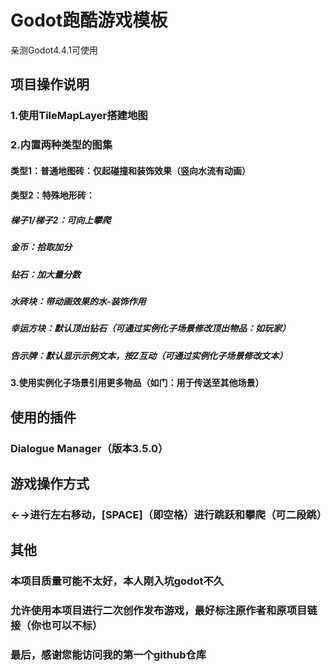 # Godot跑酷游戏模板
亲测Godot4.4.1可使用
##  项目操作说明
### 1.使用TileMapLayer搭建地图
### 2.内置两种类型的图集
#### 类型1：普通地图砖：仅起碰撞和装饰效果（竖向水流有动画）
#### 类型2：特殊地形砖：
##### 梯子1/梯子2：可向上攀爬
##### 金币：拾取加分
##### 钻石：加大量分数
##### 水砖块：带动画效果的水-装饰作用
##### 幸运方块：默认顶出钻石（可通过实例化子场景修改顶出物品：如玩家）
##### 告示牌：默认显示示例文本，按Z互动（可通过实例化子场景修改文本）
#### 3.使用实例化子场景引用更多物品（如门：用于传送至其他场景）
## 使用的插件
### Dialogue Manager（版本3.5.0）
## 游戏操作方式
### ←→进行左右移动，[SPACE]（即空格）进行跳跃和攀爬（可二段跳）
## 其他
### 本项目质量可能不太好，本人刚入坑godot不久
### 允许使用本项目进行二次创作发布游戏，最好标注原作者和原项目链接（你也可以不标）
### 最后，感谢您能访问我的第一个github仓库
